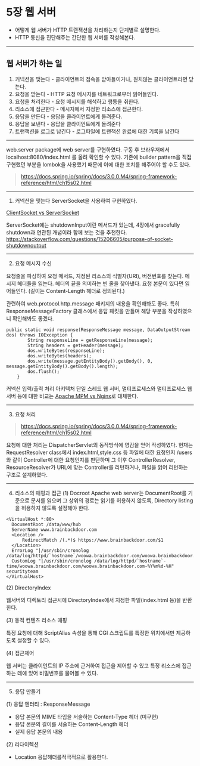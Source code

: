 
# 5장 웹 서버

- 어떻게 웹 서버가 HTTP 트랜잭션을 처리하는지 단계별로 설명한다.
- HTTP 통신을 진단해주는 간단한 웹 서버를 작성해본다.

---

## 웹 서버가  하는  일

1) 커넥션을 맺는다 - 클라이언트의 접속을 받아들이거나, 원치않는 클라이언트라면 닫는다.
2) 요청을 받는다 - HTTP 요청 메시지를 네트워크로부터 읽어들인다.
3) 요청을 처리한다 - 요청 메시지를 해석하고 행동을 취한다.
4) 리소스에 접근한다 - 메시지에서 지정한 리소스에 접근한다.
5) 응답을 만든다 - 응답을 클라이언트에게 돌려준다.
6) 응답을 보낸다 - 응답을 클라이언트에게 돌려준다
7) 트랜잭션을 로그로 남긴다 - 로그파일에 트랜잭션 완료에 대한 기록을 남긴다

---

web.server package에 web server를 구현하였다. 
구동 후 브라우저에서 localhost:8080/index.html 를 올려 확인할 수 있다.
기존에 builder pattern을 직접 구현했던 부분을 lombok을 사용했기 때문에 이에 대한 조치를 해주어야 할 수도 있다.

> https://docs.spring.io/spring/docs/3.0.0.M4/spring-framework-reference/html/ch15s02.html

---
1) 커넥션을 맺는다
ServerSocket을 사용하여 구현하였다.

[ClientSocket vs ServerSocket](https://recipes4dev.tistory.com/153)

ServerSocket에는 shutdownInput이란 메서드가 있는데, 4장에서 gracefully shutdown과 연관된 개념이라 함께 보는 것을 추천한다.
https://stackoverflow.com/questions/15206605/purpose-of-socket-shutdownoutput

---
2) 요청 메시지 수신

요청줄을 파싱하여 요청 메서드, 지정된 리소스의 식별자(URI), 버전번호를 찾는다. 
메시지 헤더들을 읽는다.
헤더의 끝을 의미하는 빈 줄을 찾아낸다.
요청 본문이 있다면 읽어들인다. (길이는 Content-Length 헤더로 정의된다.)

관련하여 web.protocol.http.message 패키지의 내용을 확인해봐도 좋다. 
특히 ResponseMessageFactory 클래스에서 응답 패킷을 만들며 해당 부분을 작성하였으니 확인해봐도 좋겠다.

```
public static void response(ResponseMessage message, DataOutputStream dos) throws IOException {
        String responseLine = getResponseLine(message);
        String headers = getHeader(message);
        dos.writeBytes(responseLine);
        dos.writeBytes(headers);
        dos.write(message.getEntityBody().getBody(), 0, message.getEntityBody().getBody().length);
        dos.flush();
    }
```

커넥션 입력/출력 처리 아키텍처
단일 스레드  웹 서버, 멀티프로세스와 멀티프로세스 웹서버 등에 대한 비교는 [Apache MPM vs Nginx](https://brainbackdoor.tistory.com/28)로 대체한다.

---

3) 요청 처리

> https://docs.spring.io/spring/docs/3.0.0.M4/spring-framework-reference/html/ch15s02.html

요청에 대한 처리는 DispatcherServlet의 동작방식에 영감을 얻어 작성하였다.
현재는 RequestResolver class에서 index.html,style.css 등 파일에 대한 요청인지 /users와 같이  Controller에 대한 요청인지를 판단하며
그 이후  ControllerResolver, ResourceResolver가 URL에 맞는 Controller를 리턴하거나, 파일을 읽어 리턴하는 구조로 설계하였다.

---

4) 리소스의 매핑과 접근
(1) Docroot 
Apache web server는 DocumentRoot를 기준으로 문서를 읽으며  그 상위의  경로는 읽기를 허용하지 않도록, Directory listing을 허용하지 않도록 설정해야 한다.

```
<VirtualHost *:80>
  DocumentRoot /data/www/hub
  ServerName www.brainbackdoor.com
  <Location />
      RedirectMatch /(.*)$ https://www.brainbackdoor.com/$1
  </Location>
  ErrorLog "|/usr/sbin/cronolog /data/log/httpd/`hostname`/woowa.brainbackdoor.com/woowa.brainbackdoor.com_error_log_%Y%m%d"
  CustomLog "|/usr/sbin/cronolog /data/log/httpd/`hostname`-time/woowa.brainbackdoor.com/woowa.brainbackdoor.com-%Y%m%d-%H" securityteam
</VirtualHost>
```
(2) DirectoryIndex

웹서버의 디렉토리 접근시에 DirectoryIndex에서 지정한 파일(index.html 등)을 반환한다. 

(3) 동적 컨텐츠 리소스 매핑

특정 요청에 대해 ScriptAlias 속성을 통해 CGI 스크립트를 특정한 위치에서만 제공하도록 설정할 수 있다. 

(4) 접근제어

웹 서버는 클라이언트의 IP 주소에  근거하여 접근을 제어할 수 있고 특정 리소스에 접근하는  데에 있어 비밀번호를 물어볼 수 있다.

---

5) 응답 만들기

(1) 응답 엔터티 : ResponseMessage

- 응답 본문의 MIME 타입을 서술하는 Content-Type 헤더 (미구현)
- 응답 본문의 길이를 서술하는 Content-Length 헤더
- 실제 응답 본문의 내용

(2) 리다이렉션  

- Location 응답헤더를적극적으로 활용한다.

 

